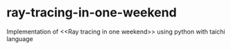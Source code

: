 # ray-tracing-in-one-weekend
Implementation of &lt;&lt;Ray tracing in one weekend>> using python with taichi language
